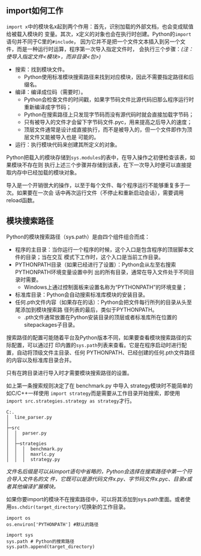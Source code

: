 ## import如何工作

`import x`中的模块名x起到两个作用：首先，识别加载的外部文档，也会变成赋值给被载入模块的
变量。其次，x定义的对象也会在执行时创建。Python的`import`语句并不同于C里的`#include`，
因为它并不是把一个文件文本插入到另一个文件，而是一种运行时运算，程序第一次导入指定文件时，
会执行三个步骤：*(注：使导入指定文件<模块>，而非目录<包>)*

- 搜索：找到模块文件。
  - Python使用标准模块搜索路径来找到对应模块，因此不需要指定路径和后缀名。
- 编译：编译成位码（需要时）。
  - Python会检查文件的时间戳，如果字节码文件比源代码旧那么程序运行时重新编译成字节码；
  - Python在搜索路径上只发现字节码而没有源代码时就会直接加载字节码；
  - 只有被导入的文件才会留下字节码文件.pyc，用来提高之后导入的速度；
  - 顶层文件通常是设计成直接执行，而不是被导入的，但一个文件即作为顶层文件又能被导入也是
  可能的。
- 运行：执行模块代码来创建其所定义的对象。

Python把载入的模块存储到`sys.modules`的表中，在导入操作之初便检查该表，如果模块不存在则
执行上述三个步骤并存储到该表，在下一次导入时便可以直接提取内存中已经加载的模块对象。

导入是一个开销很大的操作，以至于每个文件、每个程序运行不能够重复多于一次。如果要在一次会
话中再次运行文件（不停止和重新启动会话），需要调用reload函数。

## 模块搜索路径

Python的模块搜索路径（sys.path）是由四个组件组合而成：

- 程序的主目录：当你运行一个程序的时候，这个入口是包含程序的顶层脚本文件的目录；当在交互
模式下工作时，这个入口是当前工作目录。
- PYTHONPATH目录（如果已经进行了设置）：Python会从左至右搜索PYTHONPATH环境变量设置中列
出的所有目录，通常在导入文件处于不同目录时需要。
  - Windows上通过控制面板来设置名称为“PYTHONPATH”的环境变量；
- 标准库目录：Python会自动搜索标准库模块的安装目录。
- 任何.pth文件内容（如果存在的话）：Python会把文件每行所列的目录从头至尾添加到模块搜索路
径列表的最后，类似于PYTHONPATH。
  - .pth文件通常放置在Python安装目录的顶层或者标准库所在位置的sitepackages子目录。

搜索路径的配置可能随着平台及Python版本不同，如果要查看模块搜索路径的实际配置，可以通过打
印内置的`sys.path`列表来查看。它是在程序启动时进行配置，自动将顶级文件主目录、任何
PYTHONPATH、已经创建的任何.pth文件路径的内容以及标准库目录合并。

只有在跨目录进行导入时才需要模块搜索路径的设置。

如上第一条搜索规则决定了在 benchmark.py 中导入 strategy模块时不能简单的如C/C++一样使用
`import strategy`而是需要从工作目录开始搜索，即使用`import src.strategies.strategy
as strategy`才行。

```
C:.
│  line_parser.py
│
├─src
│  │  parser.py
│  │
│  ├─strategies
│  │  │  benchmark.py
│  │  │  maxrlc.py
│  │  │  strategy.py
```

*文件名后缀是可以从import语句中省略的，Python会选择在搜索路径中第一个符合导入文件名的文
件，它既可以是源代码文件x.py、字节码文件x.pyc、目录x或者其他编译扩展模块。*

如果你要import的模块不在搜索路径中，可以将其添加到sys.path里面。或者使用`os.chdir(target_directory)`切换新的工作目录。

```
import os
os.environ['PYTHONPATH'] #默认的路径

import sys
sys.path # Python的搜索路径
sys.path.append(target_directory)

```
